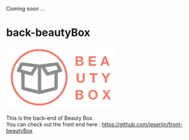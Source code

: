 Coming soon ...
# back-beautyBox

<div class="col-sm-12">
  <img class="col-sm-6" src="https://github.com/jeserlin/front-beautyBox/blob/master/src/img/logo.png" width="300">
</<div>
  
This is the back-end of Beauty Box.<br>
You can check out the front end here : https://github.com/jeserlin/front-beautyBox

